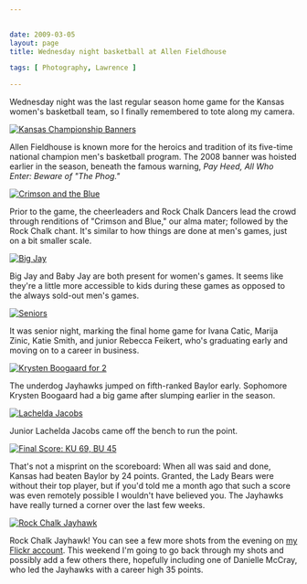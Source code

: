 ```yaml
---
 

date: 2009-03-05
layout: page
title: Wednesday night basketball at Allen Fieldhouse

tags: [ Photography, Lawrence ]

---
```


Wednesday night was the last regular season home game for the Kansas
women's basketball team, so I finally remembered to tote along my
camera.

[![Kansas Championship
Banners](https://farm4.static.flickr.com/3414/3329492551_128b473ba0.jpg)](http://www.flickr.com/photos/rockchalk/3329492551/ "Kansas Championship Banners by ruralocity, on Flickr")

Allen Fieldhouse is known more for the heroics and tradition of its
five-time national champion men's basketball program. The 2008 banner
was hoisted earlier in the season, beneath the famous warning, *Pay
Heed, All Who Enter: Beware of "The Phog."*

[![Crimson and the
Blue](https://farm4.static.flickr.com/3356/3330323126_50bb70ecf7.jpg)](http://www.flickr.com/photos/rockchalk/3330323126/ "Crimson and the Blue by ruralocity, on Flickr")

Prior to the game, the cheerleaders and Rock Chalk Dancers lead the
crowd through renditions of "Crimson and Blue," our alma mater; followed
by the Rock Chalk chant. It's similar to how things are done at men's
games, just on a bit smaller scale.

[![Big
Jay](https://farm4.static.flickr.com/3547/3329487727_9a54ed8775.jpg)](http://www.flickr.com/photos/rockchalk/3329487727/ "Big Jay by ruralocity, on Flickr")

Big Jay and Baby Jay are both present for women's games. It seems like
they're a little more accessible to kids during these games as opposed
to the always sold-out men's games.

[![Seniors](https://farm4.static.flickr.com/3302/3330321952_9f7b50daf1.jpg)](http://www.flickr.com/photos/rockchalk/3330321952/ "Seniors by ruralocity, on Flickr")

It was senior night, marking the final home game for Ivana Catic, Marija
Zinic, Katie Smith, and junior Rebecca Feikert, who's graduating early
and moving on to a career in business.

[![Krysten Boogaard for
2](https://farm4.static.flickr.com/3330/3330322384_b0e49a914e.jpg)](http://www.flickr.com/photos/rockchalk/3330322384/ "Krysten Boogaard for 2 by ruralocity, on Flickr")

The underdog Jayhawks jumped on fifth-ranked Baylor early. Sophomore
Krysten Boogaard had a big game after slumping earlier in the season.

[![Lachelda
Jacobs](https://farm4.static.flickr.com/3370/3329487909_68426f4e90.jpg)](http://www.flickr.com/photos/rockchalk/3329487909/ "Lachelda Jacobs by ruralocity, on Flickr")

Junior Lachelda Jacobs came off the bench to run the point.

[![Final Score: KU 69, BU
45](https://farm4.static.flickr.com/3356/3330323866_e926dddff7.jpg)](http://www.flickr.com/photos/rockchalk/3330323866/ "Final Score: KU 69, BU 45 by ruralocity, on Flickr")

That's not a misprint on the scoreboard: When all was said and done,
Kansas had beaten Baylor by 24 points. Granted, the Lady Bears were
without their top player, but if you'd told me a month ago that such a
score was even remotely possible I wouldn't have believed you. The
Jayhawks have really turned a corner over the last few weeks.

[![Rock Chalk
Jayhawk](https://farm4.static.flickr.com/3414/3330322144_b7979444d0.jpg)](http://www.flickr.com/photos/rockchalk/3330322144/ "Rock Chalk Jayhawk by ruralocity, on Flickr")

Rock Chalk Jayhawk! You can see a few more shots from the evening on [my
Flickr
account](http://flickr.com/photos/rockchalk/sets/72157614822087666/).
This weekend I'm going to go back through my shots and possibly add a
few others there, hopefully including one of Danielle McCray, who led
the Jayhawks with a career high 35 points.
